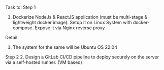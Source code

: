 Task to:
Step 1
1. Dockerize NodeJs & ReactJS application (must be multi-stage & lightweight docker image).
Setup it on Linux System with docker-compose. Expose it via Nginx reverse proxy

Detail
1. The system for the same will be Ubuntu OS 22.04

Step 2
2. Design a GitLab CI/CD pipeline to deploy securely on the server via a self-hosted runner. (VM
based)
